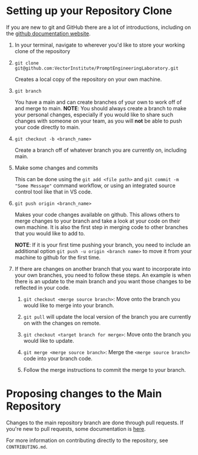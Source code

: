 # Setting up your Repository Clone

If you are new to git and GitHub there are a lot of introductions, including on the [github documentation website](https://docs.github.com/en/get-started/start-your-journey/hello-world).

1. In your terminal, navigate to wherever you'd like to store your working clone of the repository

2. `git clone git@github.com:VectorInstitute/PromptEngineeringLaboratory.git`

    Creates a local copy of the repository on your own machine.

3. `git branch`

    You have a main and can create branches of your own to work off of and merge to main. __NOTE__: You should always create a branch to make your personal changes, especially if you would like to share such changes with someone on your team, as you will __not__ be able to push your code directly to main.

4. `git checkout -b <branch_name>`

    Create a branch off of whatever branch you are currently on, including main.

5. Make some changes and commits

    This can be done using the `git add <file path>` and `git commit -m "Some Message"` command workflow, or using an integrated source control tool like that in VS code.

6. `git push origin <branch_name>`

    Makes your code changes available on github. This allows others to merge changes to your branch and take a look at your code on their own machine. It is also the first step in merging code to other branches that you would like to add to.

    __NOTE__: If it is your first time pushing your branch, you need to include an additional option `git push -u origin <branch name>` to move it from your machine to github for the first time.

7. If there are changes on another branch that you want to incorporate into your own branches, you need to follow these steps. An example is when there is an update to the main branch and you want those changes to be reflected in your code.

    1) `git checkout <merge source branch>`: Move onto the branch you would like to merge into your branch.

    2) `git pull` will update the local version of the branch you are currently on with the changes on remote.

    3) `git checkout <target branch for merge>`: Move onto the branch you would like to update.

    4) `git merge <merge source branch>`: Merge the `<merge source branch>` code into your branch code.

    5) Follow the merge instructions to commit the merge to your branch.

# Proposing changes to the Main Repository

Changes to the main repository branch are done through pull requests. If you're new to pull requests, some documentation is [here](https://docs.github.com/en/pull-requests/collaborating-with-pull-requests/proposing-changes-to-your-work-with-pull-requests/creating-a-pull-request).

For more information on contributing directly to the repository, see `CONTRIBUTING.md`.
